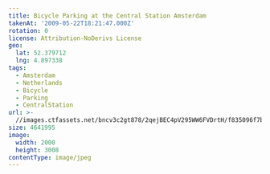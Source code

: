 ```yaml
---
title: Bicycle Parking at the Central Station Amsterdam
takenAt: '2009-05-22T18:21:47.000Z'
rotation: 0
license: Attribution-NoDerivs License
geo:
  lat: 52.379712
  lng: 4.897338
tags:
  - Amsterdam
  - Netherlands
  - Bicycle
  - Parking
  - CentralStation
url: >-
  //images.ctfassets.net/bncv3c2gt878/2qejBEC4pV295WW6FVDrtH/f835096f7bebc85ae65afffe24906afa/bicycle-parking-at-the-central-station-amsterdam_4419119605_o
size: 4641995
image:
  width: 2000
  height: 3008
contentType: image/jpeg
---
```


